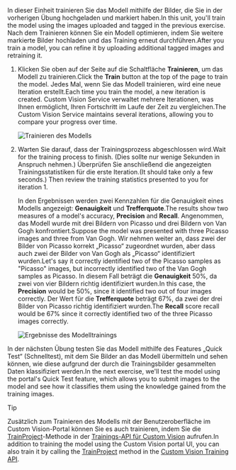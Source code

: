 <span data-ttu-id="3b73d-101">In dieser Einheit trainieren Sie das Modell mithilfe der Bilder, die Sie in der vorherigen Übung hochgeladen und markiert haben.</span><span class="sxs-lookup"><span data-stu-id="3b73d-101">In this unit, you'll train the model using the images uploaded and tagged in the previous exercise.</span></span> <span data-ttu-id="3b73d-102">Nach dem Trainieren können Sie ein Modell optimieren, indem Sie weitere markierte Bilder hochladen und das Training erneut durchführen.</span><span class="sxs-lookup"><span data-stu-id="3b73d-102">After you train a model, you can refine it by uploading additional tagged images and retraining it.</span></span>

1. <span data-ttu-id="3b73d-103">Klicken Sie oben auf der Seite auf die Schaltfläche **Trainieren**, um das Modell zu trainieren.</span><span class="sxs-lookup"><span data-stu-id="3b73d-103">Click the **Train** button at the top of the page to train the model.</span></span> <span data-ttu-id="3b73d-104">Jedes Mal, wenn Sie das Modell trainieren, wird eine neue Iteration erstellt.</span><span class="sxs-lookup"><span data-stu-id="3b73d-104">Each time you train the model, a new iteration is created.</span></span> <span data-ttu-id="3b73d-105">Custom Vision Service verwaltet mehrere Iterationen, was Ihnen ermöglicht, Ihren Fortschritt im Laufe der Zeit zu vergleichen.</span><span class="sxs-lookup"><span data-stu-id="3b73d-105">The Custom Vision Service maintains several iterations, allowing you to compare your progress over time.</span></span>

    ![Trainieren des Modells](../media/2-portal-click-train.png)

1. <span data-ttu-id="3b73d-107">Warten Sie darauf, dass der Trainingsprozess abgeschlossen wird.</span><span class="sxs-lookup"><span data-stu-id="3b73d-107">Wait for the training process to finish.</span></span> <span data-ttu-id="3b73d-108">(Dies sollte nur wenige Sekunden in Anspruch nehmen.) Überprüfen Sie anschließend die angezeigten Trainingsstatistiken für die erste Iteration.</span><span class="sxs-lookup"><span data-stu-id="3b73d-108">(It should take only a few seconds.) Then review the training statistics presented to you for iteration 1.</span></span> 

    <span data-ttu-id="3b73d-109">In den Ergebnissen werden zwei Kennzahlen für die Genauigkeit eines Modells angezeigt: **Genauigkeit** und **Trefferquote**.</span><span class="sxs-lookup"><span data-stu-id="3b73d-109">The results show two measures of a model's accuracy, **Precision** and **Recall**.</span></span> <span data-ttu-id="3b73d-110">Angenommen, das Modell wurde mit drei Bildern von Picasso und drei Bildern von Van Gogh konfrontiert.</span><span class="sxs-lookup"><span data-stu-id="3b73d-110">Suppose the model was presented with three Picasso images and three from Van Gogh.</span></span> <span data-ttu-id="3b73d-111">Wir nehmen weiter an, dass zwei der Bilder von Picasso korrekt „Picasso“ zugeordnet wurden, aber dass auch zwei der Bilder von Van Gogh als „Picasso“ identifiziert wurden.</span><span class="sxs-lookup"><span data-stu-id="3b73d-111">Let's say it correctly identified two of the Picasso samples as "Picasso" images, but incorrectly identified two of the Van Gogh samples as Picasso.</span></span> <span data-ttu-id="3b73d-112">In diesem Fall beträgt die **Genauigkeit** 50%, da zwei von vier Bildern richtig identifiziert wurden.</span><span class="sxs-lookup"><span data-stu-id="3b73d-112">In this case, the **Precision** would be 50%, since it identified two out of four images correctly.</span></span> <span data-ttu-id="3b73d-113">Der Wert für die **Trefferquote** beträgt 67%, da zwei der drei Bilder von Picasso richtig identifiziert wurden.</span><span class="sxs-lookup"><span data-stu-id="3b73d-113">The **Recall** score recall would be 67% since it correctly identified two of the three Picasso images correctly.</span></span>

    ![Ergebnisse des Modelltrainings](../media/2-portal-train-complete.png)

<span data-ttu-id="3b73d-115">In der nächsten Übung testen Sie das Modell mithilfe des Features „Quick Test“ (Schnelltest), mit dem Sie Bilder an das Modell übermitteln und sehen können, wie diese aufgrund der durch die Trainingsbilder gesammelten Daten klassifiziert werden.</span><span class="sxs-lookup"><span data-stu-id="3b73d-115">In the next exercise, we'll test the model using the portal's Quick Test feature, which allows you to submit images to the model and see how it classifies them using the knowledge gained from the training images.</span></span>

> [!TIP]
> <span data-ttu-id="3b73d-116">Zusätzlich zum Trainieren des Modells mit der Benutzeroberfläche im Custom Vision-Portal können Sie es auch trainieren, indem Sie die [TrainProject](https://southcentralus.dev.cognitive.microsoft.com/docs/services/d9a10a4a5f8549599f1ecafc435119fa/operations/58d5835bc8cb231380095bed)-Methode in der [Trainings-API für Custom Vision](https://southcentralus.dev.cognitive.microsoft.com/docs/services/d9a10a4a5f8549599f1ecafc435119fa/operations/58d5835bc8cb231380095be3) aufrufen.</span><span class="sxs-lookup"><span data-stu-id="3b73d-116">In addition to training the model using the Custom Vision portal UI, you can also train it by calling the [TrainProject](https://southcentralus.dev.cognitive.microsoft.com/docs/services/d9a10a4a5f8549599f1ecafc435119fa/operations/58d5835bc8cb231380095bed) method in the [Custom Vision Training API](https://southcentralus.dev.cognitive.microsoft.com/docs/services/d9a10a4a5f8549599f1ecafc435119fa/operations/58d5835bc8cb231380095be3).</span></span>